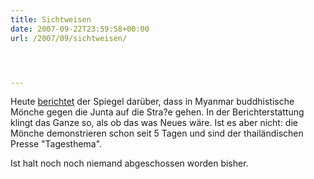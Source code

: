 ```yaml
---
title: Sichtweisen
date: 2007-09-22T23:59:58+00:00
url: /2007/09/sichtweisen/




---
```

Heute [berichtet][1] der Spiegel darüber, dass in Myanmar buddhistische Mönche gegen die Junta auf die Stra?e gehen. In der Berichterstattung klingt das Ganze so, als ob das was Neues wäre. Ist es aber nicht: die Mönche demonstrieren schon seit 5 Tagen und sind der thailändischen Presse "Tagesthema".

Ist halt noch noch niemand abgeschossen worden bisher.

 [1]: http://www.spiegel.de/politik/ausland/0,1518,507330,00.html
